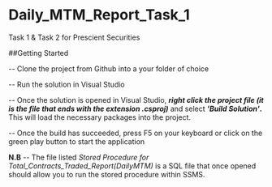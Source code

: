 # Daily_MTM_Report_Task_1

Task 1 & Task 2 for Prescient Securities

##Getting Started

-- Clone the project from Github into a your folder of choice

-- Run the solution in Visual Studio

-- Once the solution is opened in Visual Studio, **_right click the project file (it is the file that ends with the extension .csproj)_** and select **_'Build Solution'_.**
   This will load the necessary packages into the project.

-- Once the build has succeeded, press F5 on your keyboard or click on the green play button to start the application

**N.B**
-- The file listed _Stored Procedure for Total_Contracts_Traded_Report(DailyMTM)_ is a SQL file that once opened should allow you to run the stored procedure within SSMS.
